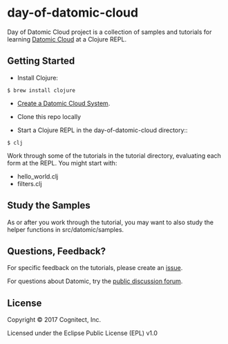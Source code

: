 # day-of-datomic-cloud

Day of Datomic Cloud project is a collection of samples and tutorials
for learning [Datomic Cloud](http://datomic.com) at a Clojure REPL.

## Getting Started

* Install Clojure:
```
$ brew install clojure
```

* [Create a Datomic Cloud System](https://docs-gateway-dev2-952644531.us-east-1.elb.amazonaws.com:8181/cloud/getting-started/getting-started.html).

* Clone this repo locally

* Start a Clojure REPL in the day-of-datomic-cloud directory::
```
$ clj
```

Work through some of the tutorials in the tutorial directory,
evaluating each form at the REPL. You might start with:

* hello_world.clj
* filters.clj

## Study the Samples

As or after you work through the tutorial, you may want to also study
the helper functions in src/datomic/samples.

## Questions, Feedback?

For specific feedback on the tutorials, please create an
[issue](https://github.com/cognitect-labs/day-of-datomic-cloud/issues).

For questions about Datomic, try the [public discussion forum](http://54e4c71d2fd34f1db71a9666c66b175c.cognitect.com/).

## License

Copyright © 2017 Cognitect, Inc.

Licensed under the Eclipse Public License (EPL) v1.0

